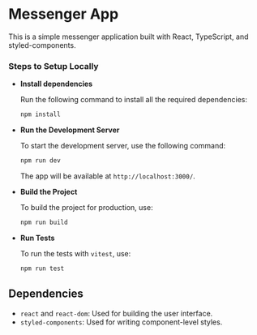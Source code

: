 # Messenger App

This is a simple messenger application built with React, TypeScript, and styled-components.

### Steps to Setup Locally

- **Install dependencies**

  Run the following command to install all the required dependencies:

  ```bash
  npm install
  ```

- **Run the Development Server**

  To start the development server, use the following command:

  ```bash
  npm run dev
  ```

  The app will be available at `http://localhost:3000/`.

- **Build the Project**

  To build the project for production, use:

  ```bash
  npm run build
  ```

- **Run Tests**

  To run the tests with `vitest`, use:

  ```bash
  npm run test
  ```

## Dependencies

- `react` and `react-dom`: Used for building the user interface.
- `styled-components`: Used for writing component-level styles.
